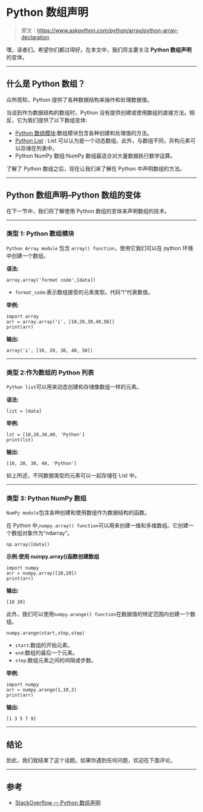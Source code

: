 # Python 数组声明

> 原文：<https://www.askpython.com/python/array/python-array-declaration>

嘿，读者们。希望你们都过得好。在本文中，我们将主要关注 **Python 数组声明**的变体。

* * *

## 什么是 Python 数组？

众所周知，Python 提供了各种数据结构来操作和处理数据值。

当谈到作为数据结构的数组时，Python 没有提供创建或使用数组的直接方法。相反，它为我们提供了以下数组变体:

*   [Python 数组模块](https://www.askpython.com/python/array/python-array-examples):数组模块包含各种创建和处理值的方法。
*   [Python List](https://www.askpython.com/python/list/python-list) : List 可以认为是一个动态数组。此外，与数组不同，异构元素可以存储在列表中。
*   Python NumPy 数组:NumPy 数组最适合对大量数据执行数学运算。

了解了 Python 数组之后，现在让我们来了解在 Python 中声明数组的方法。

* * *

## Python 数组声明–Python 数组的变体

在下一节中，我们将了解使用 Python 数组的变体来声明数组的技术。

* * *

### 类型 1: Python 数组模块

`Python Array module` 包含 `array() function`，使用它我们可以在 python 环境中创建一个数组。

**语法:**

```
array.array('format code',[data])

```

*   `format_code`:表示数组接受的元素类型。代码“I”代表数值。

**举例:**

```
import array
arr = array.array('i', [10,20,30,40,50])
print(arr)

```

**输出:**

```
array('i', [10, 20, 30, 40, 50])

```

* * *

### 类型 2:作为数组的 Python 列表

`Python list`可以用来动态创建和存储像数组一样的元素。

**语法:**

```
list = [data]

```

**举例:**

```
lst = [10,20,30,40, 'Python']
print(lst)

```

**输出:**

```
[10, 20, 30, 40, 'Python']

```

如上所述，不同数据类型的元素可以一起存储在 List 中。

* * *

### 类型 3: Python NumPy 数组

`NumPy module`包含各种创建和使用数组作为数据结构的函数。

在 Python 中,`numpy.array() function`可以用来创建一维和多维数组。它创建一个数组对象作为“ndarray”。

```
np.array([data])

```

**示例:使用 numpy.array()函数创建数组**

```
import numpy
arr = numpy.array([10,20])
print(arr)

```

**输出:**

```
[10 20]

```

此外，我们可以使用`numpy.arange() function`在数据值的特定范围内创建一个数组。

```
numpy.arange(start,stop,step)

```

*   `start`:数组的开始元素。
*   `end`:数组的最后一个元素。
*   `step`:数组元素之间的间隔或步数。

**举例:**

```
import numpy
arr = numpy.arange(1,10,2)
print(arr)

```

**输出:**

```
[1 3 5 7 9]

```

* * *

## 结论

到此，我们就结束了这个话题。如果你遇到任何问题，欢迎在下面评论。

* * *

## 参考

*   [StackOverflow — Python 数组声明](https://stackoverflow.com/questions/1514553/how-do-i-declare-an-array-in-python)